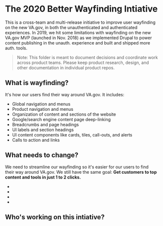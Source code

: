 # The 2020 Better Wayfinding Intiative

This is a cross-team and multi-release initiative to improve user wayfinding on the new VA.gov, in both the unauthenticated and authenticated experiences. In 2019, we hit some limitations with wayfinding on the new VA.gov MVP (launched in Nov. 2018) as we implemented Drupal to power content publishing in the unauth. experience and built and shipped more auth. tools.

> Note: This folder is meant to document decisions and coordinate work across product teams. Please keep product research, design, and other documentation in individual product repos.

## What is wayfinding?

It's how our users find their way around VA.gov. It includes:

- Global navigation and menus
- Product navigation and menus
- Organization of content and sections of the website
- Google/search engine content page deep-linking
- Breadcrumbs and page headings
- UI labels and section headings
- UI content components like cards, tiles, call-outs, and alerts
- Calls to action and links

## What needs to change?

We need to streamline our wayfinding so it's easier for our users to find their way around VA.gov. We still have the same goal: **Get customers to top content and tools in just 1 to 2 clicks.**

-
-
-
-

## Who's working on this intiative?


